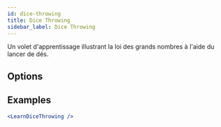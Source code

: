 ```yaml
---
id: dice-throwing
title: Dice Throwing
sidebar_label: Dice Throwing
---
```


Un volet d'apprentissage illustrant la loi des grands nombres à l'aide du lancer de dés.

## Options



## Examples

```jsx live
<LearnDiceThrowing />
```


